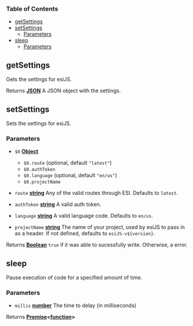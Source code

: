 <!-- Generated by documentation.js. Update this documentation by updating the source code. -->

### Table of Contents

*   [getSettings][1]
*   [setSettings][2]
    *   [Parameters][3]
*   [sleep][4]
    *   [Parameters][5]

## getSettings

Gets the settings for esiJS.

Returns **[JSON][6]** A JSON object with the settings.

## setSettings

Sets the settings for esiJS.

### Parameters

*   `$0` **[Object][7]** 

    *   `$0.route`   (optional, default `"latest"`)
    *   `$0.authToken`  
    *   `$0.language`   (optional, default `"en/us"`)
    *   `$0.projectName`  
*   `route` **[string][8]** Any of the valid routes through ESI. Defaults to `latest`.
*   `authToken` **[string][8]** A valid auth token.
*   `language` **[string][8]** A valid language code. Defaults to `en/us`.
*   `projectName` **[string][8]** The name of your project, used by esiJS to pass in as a header. If not defined, defaults to `esiJS-v${version}`.

Returns **[Boolean][9]** `true` if it was able to sucessfully write. Otherwise, a error.

## sleep

Pause execution of code for a specified amount of time.

### Parameters

*   `millis` **[number][10]** The time to delay (in milliseconds)

Returns **[Promise][11]<[function][12]>** 

[1]: #getsettings

[2]: #setsettings

[3]: #parameters

[4]: #sleep

[5]: #parameters-1

[6]: https://developer.mozilla.org/docs/Web/JavaScript/Reference/Global_Objects/JSON

[7]: https://developer.mozilla.org/docs/Web/JavaScript/Reference/Global_Objects/Object

[8]: https://developer.mozilla.org/docs/Web/JavaScript/Reference/Global_Objects/String

[9]: https://developer.mozilla.org/docs/Web/JavaScript/Reference/Global_Objects/Boolean

[10]: https://developer.mozilla.org/docs/Web/JavaScript/Reference/Global_Objects/Number

[11]: https://developer.mozilla.org/docs/Web/JavaScript/Reference/Global_Objects/Promise

[12]: https://developer.mozilla.org/docs/Web/JavaScript/Reference/Statements/function

